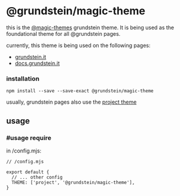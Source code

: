 <Hero state></Hero>

<div>

<EarlyBird></EarlyBird>

# @grundstein/magic-theme

this is the [@magic-themes](https://github.com/magic-themes) grundstein theme.
It is being used as the foundational theme for all @grundstein pages.

currently, this theme is being used on the following pages:

* [grundstein.it](https://grundstein.it)
* [docs.grundstein.it](https://docs.grundstein.it)

### installation

`npm install --save --save-exact @grundstein/magic-theme`

usually, grundstein pages also use the [project theme](https://github.com/magic-themes/project)

## usage

### #usage require

in /config.mjs:

```
// /config.mjs

export default {
  // ... other config
  THEME: ['project', '@grundstein/magic-theme'],
}
```

<ThemeVars state></ThemeVars>

</div>
